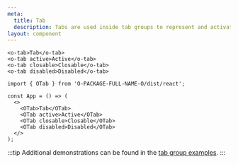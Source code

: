 ```yaml
---
meta:
  title: Tab
  description: Tabs are used inside tab groups to represent and activate tab panels.
layout: component
---
```


```html:preview
<o-tab>Tab</o-tab>
<o-tab active>Active</o-tab>
<o-tab closable>Closable</o-tab>
<o-tab disabled>Disabled</o-tab>
```

```jsx:react
import { OTab } from 'O-PACKAGE-FULL-NAME-O/dist/react';

const App = () => (
  <>
    <OTab>Tab</OTab>
    <OTab active>Active</OTab>
    <OTab closable>Closable</OTab>
    <OTab disabled>Disabled</OTab>
  </>
);
```

:::tip
Additional demonstrations can be found in the [tab group examples](/components/tab-group).
:::
